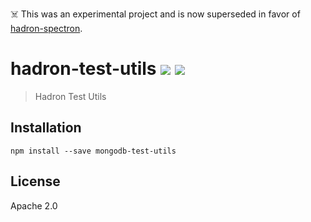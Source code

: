 
☠️ This was an experimental project and is now superseded in favor of [hadron-spectron](https://github.com/mongodb-js/hadron-spectron).



# hadron-test-utils [![][travis_img]][travis_url] [![][npm_img]][npm_url]

> Hadron Test Utils

## Installation

```
npm install --save mongodb-test-utils
```

## License

Apache 2.0

[travis_img]: https://img.shields.io/travis/mongodb-js/hadron-test-utils.svg?style=flat-square
[travis_url]: https://travis-ci.org/mongodb-js/hadron-test-utils
[npm_img]: https://img.shields.io/npm/v/hadron-test-utils.svg?style=flat-square
[npm_url]: https://www.npmjs.org/package/hadron-test-utils

